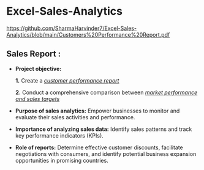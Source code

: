# Excel-Sales-Analytics
https://github.com/SharmaHarvinder7/Excel-Sales-Analytics/blob/main/Customers%20Performance%20Report.pdf
## Sales Report :


- **Project objective:** 

    **1.** Create a _[customer performance report](
https://github.com/SharmaHarvinder7/Excel-Sales-Analytics/blob/main/Customers%20Performance%20Report.pdf)_ 

    **2.** Conduct a comprehensive comparison between _[market performance and sales targets]()_

- **Purpose of sales analytics:** Empower businesses to monitor and evaluate their sales activities and performance.

- **Importance of analyzing sales data:** Identify sales patterns and track key performance indicators (KPIs).

- **Role of reports:** Determine effective customer discounts, facilitate negotiations with consumers, and identify potential business expansion opportunities in promising countries.
